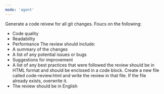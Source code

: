 ```yaml
---
mode: 'agent'
---
```

Generate a code reivew for all git changes.
Foucs on the following:
- Code quality
- Readability
- Performance
The review should include:
- A summary of the changes
- A list of any potential issues or bugs
- Suggestions for improvement
- A list of any best practices that were followed
the review should be in HTML format and should be enclosed in a code block.
Create a new file called code-review.html and write the review in that file.
If the file already exists, overwrite it.
- The review should be in English
